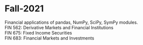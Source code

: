 # Fall-2021
Financial applications of pandas, NumPy, SciPy, SymPy modules.  
FIN 562: Derivative Markets and Financial Institutions  
FIN 675: Fixed Income Securities  
FIN 683: Financial Markets and Investments  
